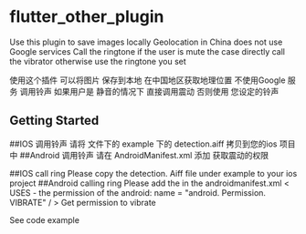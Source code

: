 # flutter_other_plugin

Use this plugin to save images locally
Geolocation in China does not use Google services
Call the ringtone if the user is mute the case directly call the vibrator otherwise use the ringtone you set

使用这个插件 可以将图片 保存到本地
在中国地区获取地理位置 不使用Google 服务
调用铃声 如果用户是 静音的情况下 直接调用震动 否则使用 您设定的铃声

## Getting Started
##IOS 调用铃声
请将 文件下的 example 下的 detection.aiff 拷贝到您的ios 项目中
##Android 调用铃声 请在 AndroidManifest.xml 添加
<uses-permission android:name="android.permission.VIBRATE" />
获取震动的权限

##IOS call ring
Please copy the detection. Aiff file under example to your ios project
##Android calling ring
Please add the in the androidmanifest.xml
< USES - the permission of the android: name = "android. Permission. VIBRATE" / >
Get permission to vibrate

See code example